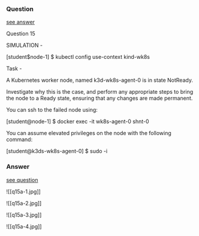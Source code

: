 ### Question

[see answer](#answer)

Question 15

SIMULATION -

[student$node-1] $ kubectl config use-context kind-wk8s

Task -

A Kubernetes worker node, named k3d-wk8s-agent-0 is in state NotReady.

Investigate why this is the case, and perform any appropriate steps to bring the node to a Ready state, ensuring that any changes are made permanent.

You can ssh to the failed node using:

[student@node-1] $ docker exec -it wk8s-agent-0 shnt-0

You can assume elevated privileges on the node with the following command:

[student@k3ds-wk8s-agent-0] $ sudo -i























### Answer

[see question](#question)

![[q15a-1.jpg]]

![[q15a-2.jpg]]

![[q15a-3.jpg]]

![[q15a-4.jpg]]


